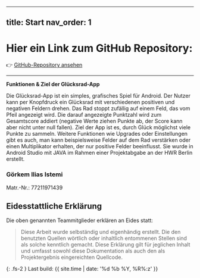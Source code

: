 
---
title: Start
nav_order: 1
---

# Hier ein Link zum GitHub Repository:

👉 [GitHub-Repository ansehen](https://github.com/SCREWYT/Gluecksrad)

---

**Funktionen & Ziel der Glücksrad-App**

Die Glücksrad-App ist ein simples, grafisches Spiel für Android. 
Der Nutzer kann per Knopfdruck ein Glücksrad mit verschiedenen positiven und negativen Feldern drehen. 
Das Rad stoppt zufällig auf einem Feld, das vom Pfeil angezeigt wird. Die darauf angezeigte 
Punktzahl wird zum Gesamtscore addiert (negative Werte ziehen Punkte ab, der Score kann aber nicht 
unter null fallen). Ziel der App ist es, durch Glück möglichst viele Punkte 
zu sammeln. Weitere Funktionen wie Upgrades oder Einstellungen gibt es auch, man kann beispielsweise
Felder auf dem Rad verstärken oder einen Multiplikator erhalten, der nur positive Felder beeinflusst.
Sie wurde in Android Studio mit JAVA im Rahmen einer Projektabgabe an der HWR Berlin erstellt.

### Görkem Ilias Istemi
Matr.-Nr.: 77211971439

## Eidesstattliche Erklärung

Die oben genannten Teammitglieder erklären an Eides statt:

> Diese Arbeit wurde selbständig und eigenhändig erstellt. Die den benutzten Quellen wörtlich oder inhaltlich entommenen Stellen sind als solche kenntlich gemacht. Diese Erklärung gilt für jeglichen Inhalt und umfasst sowohl diese Dokumentation als auch den als Projektergebnis eingereichten Quellcode.

{: .fs-2 }
Last build: {{ site.time | date: '%d %b %Y, %R%:z' }}
